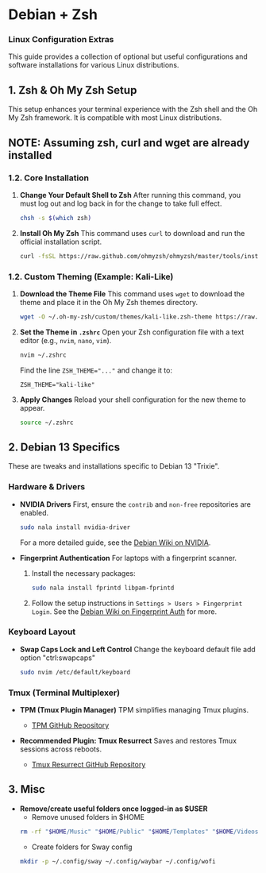 # Debian + Zsh 

### Linux Configuration Extras

This guide provides a collection of optional but useful configurations and software installations for various Linux distributions.

## 1. Zsh & Oh My Zsh Setup

This setup enhances your terminal experience with the Zsh shell and the Oh My Zsh framework. It is compatible with most Linux distributions.

## NOTE: Assuming zsh, curl and wget are already installed

### 1.2. Core Installation

1.  **Change Your Default Shell to Zsh**
    After running this command, you must log out and log back in for the change to take full effect.
    ```bash
    chsh -s $(which zsh)
    ```

2.  **Install Oh My Zsh**
    This command uses `curl` to download and run the official installation script.
    ```bash
    curl -fsSL https://raw.github.com/ohmyzsh/ohmyzsh/master/tools/install.sh | sh
    ```

### 1.2. Custom Theming (Example: Kali-Like)

1.  **Download the Theme File**
    This command uses `wget` to download the theme and place it in the Oh My Zsh themes directory.
    ```bash
    wget -O ~/.oh-my-zsh/custom/themes/kali-like.zsh-theme https://raw.githubusercontent.com/clamy54/kali-like-zsh-theme/master/kali-like.zsh-theme
    ```

2.  **Set the Theme in `.zshrc`**
    Open your Zsh configuration file with a text editor (e.g., `nvim`, `nano`, `vim`).
    ```bash
    nvim ~/.zshrc
    ```
    Find the line `ZSH_THEME="..."` and change it to:
    ```
    ZSH_THEME="kali-like"
    ```

3.  **Apply Changes**
    Reload your shell configuration for the new theme to appear.
    ```bash
    source ~/.zshrc
    ```

## 2. Debian 13 Specifics

These are tweaks and installations specific to Debian 13 "Trixie".

### Hardware & Drivers

* **NVIDIA Drivers**
    First, ensure the `contrib` and `non-free` repositories are enabled.
    ```bash
    sudo nala install nvidia-driver
    ```
    For a more detailed guide, see the [Debian Wiki on NVIDIA](https://wiki.debian.org/NvidiaGraphicsDrivers).

* **Fingerprint Authentication**
    For laptops with a fingerprint scanner.
    1.  Install the necessary packages:
        ```bash
        sudo nala install fprintd libpam-fprintd
        ```
    2.  Follow the setup instructions in `Settings > Users > Fingerprint Login`. See the [Debian Wiki on Fingerprint Auth](https://wiki.debian.org/SecurityManagement/fingerprint%20authentication) for more.


### Keyboard Layout

* **Swap Caps Lock and Left Control**
    Change the keyboard default file add option "ctrl:swapcaps"
    ```bash
    sudo nvim /etc/default/keyboard
    ```

### Tmux (Terminal Multiplexer)

* **TPM (Tmux Plugin Manager)**
    TPM simplifies managing Tmux plugins.
    * [TPM GitHub Repository](https://github.com/tmux-plugins/tpm)

* **Recommended Plugin: Tmux Resurrect**
    Saves and restores Tmux sessions across reboots.
    * [Tmux Resurrect GitHub Repository](https://github.com/tmux-plugins/tmux-resurrect)

## 3. **Misc**
* **Remove/create useful folders once logged-in as $USER**
    * Remove unused folders in $HOME
    ```bash
    rm -rf "$HOME/Music" "$HOME/Public" "$HOME/Templates" "$HOME/Videos"
    ```
    * Create folders for Sway config
    ```bash
    mkdir -p ~/.config/sway ~/.config/waybar ~/.config/wofi
    ```

